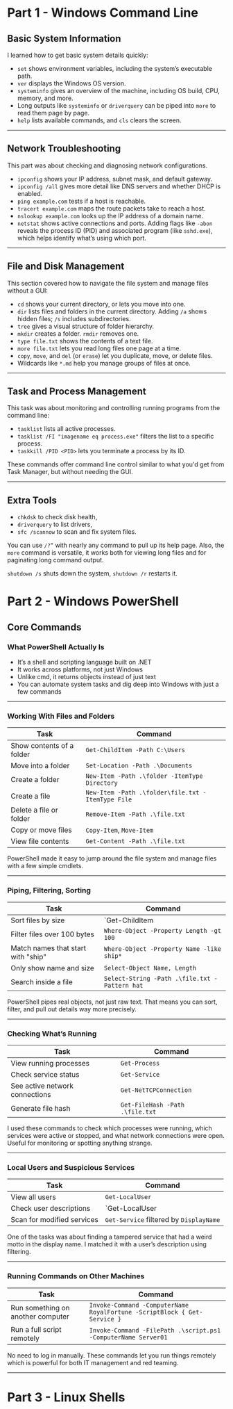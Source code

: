 # Part 1 - Windows Command Line

## Basic System Information

I learned how to get basic system details quickly:

- `set` shows environment variables, including the system’s executable path.
- `ver` displays the Windows OS version.
- `systeminfo` gives an overview of the machine, including OS build, CPU, memory, and more.
- Long outputs like `systeminfo` or `driverquery` can be piped into `more` to read them page by page.
- `help` lists available commands, and `cls` clears the screen.

---

## Network Troubleshooting

This part was about checking and diagnosing network configurations.

- `ipconfig` shows your IP address, subnet mask, and default gateway.
- `ipconfig /all` gives more detail like DNS servers and whether DHCP is enabled.
- `ping example.com` tests if a host is reachable.
- `tracert example.com` maps the route packets take to reach a host.
- `nslookup example.com` looks up the IP address of a domain name.
- `netstat` shows active connections and ports. Adding flags like `-abon` reveals the process ID (PID) and associated program (like `sshd.exe`), which helps identify what’s using which port.

---

## File and Disk Management

This section covered how to navigate the file system and manage files without a GUI:

- `cd` shows your current directory, or lets you move into one.
- `dir` lists files and folders in the current directory. Adding `/a` shows hidden files; `/s` includes subdirectories.
- `tree` gives a visual structure of folder hierarchy.
- `mkdir` creates a folder. `rmdir` removes one.
- `type file.txt` shows the contents of a text file.
- `more file.txt` lets you read long files one page at a time.
- `copy`, `move`, and `del` (or `erase`) let you duplicate, move, or delete files.
- Wildcards like `*.md` help you manage groups of files at once.

---

## Task and Process Management

This task was about monitoring and controlling running programs from the command line:

- `tasklist` lists all active processes.
- `tasklist /FI "imagename eq process.exe"` filters the list to a specific process.
- `taskkill /PID <PID>` lets you terminate a process by its ID.
  
These commands offer command line control similar to what you'd get from Task Manager, but without needing the GUI.

---

## Extra Tools

- `chkdsk` to check disk health,
- `driverquery` to list drivers,
- `sfc /scannow` to scan and fix system files.

You can use `/?”` with nearly any command to pull up its help page. Also, the `more` command is versatile, it works both for viewing long files and for paginating long command output.

`shutdown /s` shuts down the system, `shutdown /r` restarts it. 

# Part 2 - Windows PowerShell

## Core Commands 

### What PowerShell Actually Is
- It’s a shell and scripting language built on .NET
- It works across platforms, not just Windows
- Unlike cmd, it returns objects instead of just text
- You can automate system tasks and dig deep into Windows with just a few commands

---

### Working With Files and Folders

| Task                  | Command                                                   |
|-----------------------|------------------------------------------------------------|
| Show contents of a folder | `Get-ChildItem -Path C:\Users`                          |
| Move into a folder        | `Set-Location -Path .\Documents`                        |
| Create a folder           | `New-Item -Path .\folder -ItemType Directory`           |
| Create a file             | `New-Item -Path .\folder\file.txt -ItemType File`       |
| Delete a file or folder   | `Remove-Item -Path .\file.txt`                          |
| Copy or move files        | `Copy-Item`, `Move-Item`                                |
| View file contents        | `Get-Content -Path .\file.txt`                          |

PowerShell made it easy to jump around the file system and manage files with a few simple cmdlets.


---

### Piping, Filtering, Sorting

| Task | Command |
|------|---------|
| Sort files by size | `Get-ChildItem | Sort-Object Length` |
| Filter files over 100 bytes | `Where-Object -Property Length -gt 100` |
| Match names that start with "ship" | `Where-Object -Property Name -like ship*` |
| Only show name and size | `Select-Object Name, Length` |
| Search inside a file | `Select-String -Path .\file.txt -Pattern hat` |

PowerShell pipes real objects, not just raw text. That means you can sort, filter, and pull out details way more precisely.

---

### Checking What’s Running

| Task | Command |
|------|---------|
| View running processes | `Get-Process` |
| Check service status | `Get-Service` |
| See active network connections | `Get-NetTCPConnection` |
| Generate file hash | `Get-FileHash -Path .\file.txt` |

I used these commands to check which processes were running, which services were active or stopped, and what network connections were open. Useful for monitoring or spotting anything strange.

---

### Local Users and Suspicious Services

| Task | Command |
|------|---------|
| View all users | `Get-LocalUser` |
| Check user descriptions | `Get-LocalUser | Select-Object Name, Description` |
| Scan for modified services | `Get-Service` filtered by `DisplayName` |

One of the tasks was about finding a tampered service that had a weird motto in the display name. I matched it with a user’s description using filtering.

---

### Running Commands on Other Machines

| Task | Command |
|------|---------|
| Run something on another computer | `Invoke-Command -ComputerName RoyalFortune -ScriptBlock { Get-Service }` |
| Run a full script remotely | `Invoke-Command -FilePath .\script.ps1 -ComputerName Server01` |

No need to log in manually. These commands let you run things remotely which is powerful for both IT management and red teaming.

---

# Part 3 - Linux Shells
